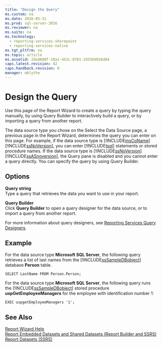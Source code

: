 ```yaml
---
title: "Design the Query"
ms.custom: na
ms.date: 2016-05-31
ms.prod: sql-server-2016
ms.reviewer: na
ms.suite: na
ms.technology: 
  - reporting-services-sharepoint
  - reporting-services-native
ms.tgt_pltfrm: na
ms.topic: article
ms.assetid: 2dad800f-10a1-453c-8761-2935b9826d84
caps.latest.revision: 42
caps.handback.revision: 0
manager: mblythe
---
```

# Design the Query
Use this page of the Report Wizard to create a query by typing the query manually, by using Query Builder to interactively build a query, or by importing a query from another report.  
  
 The data source type you chose on the Select the Data Source page, a previous page in the Report Wizard, determines the query you can enter on this page. For example, if the data source type is [!INCLUDE[msCoName](../../Topics/TopicNameContainA/tokens/msCoName_md.md)] [!INCLUDE[ssNoVersion](../../Topics/TopicNameContainA/tokens/ssNoVersion_md.md)], you can enter [!INCLUDE[tsql](../../Topics/TopicNameContainA/tokens/tsql_md.md)] statements or stored procedure names. If the data source type is [!INCLUDE[ssNoVersion](../../Topics/TopicNameContainA/tokens/ssNoVersion_md.md)] [!INCLUDE[ssASnoversion](../../Topics/TopicNameContainA/tokens/ssASnoversion_md.md)], the Query pane is disabled and you cannot enter a query directly. You can specify the query by using Query Builder.  
  
## Options  
 **Query string**  
 Type a query that retrieves the data you want to use in your report.  
  
 **Query Builder**  
 Click **Query Builder** to open a query designer for the data source, or to import a query from another report.  
  
 For more information about query designers, see [Reporting Services Query Designers](../../Topics/TopicNameNotContainA/Reporting-Services-Query-Designers.md).  
  
## Example  
 For the data source type **Microsoft SQL Server**, the following query retrieves a list of last names from the [!INCLUDE[ssSampleDBobject](../../Topics/TopicNameContainA/tokens/ssSampleDBobject_md.md)] database **Person** table.  
  
```  
SELECT LastName FROM Person.Person;  
```  
  
 For the data source type **Microsoft SQL Server**, the following query runs the [!INCLUDE[ssSampleDBobject](../../Topics/TopicNameContainA/tokens/ssSampleDBobject_md.md)] stored procedure **uspGetEmployeeManagers** for the employee with identification number 1:  
  
```  
EXEC uspgetEmployeeManagers '1';  
```  
  
## See Also  
 [Report Wizard Help](../../Topics/TopicNameNotContainA/Report-Wizard-Help.md)   
 [Report Embedded Datasets and Shared Datasets (Report Builder and SSRS)](../../Topics/TopicNameNotContainA/Report-Embedded-Datasets-and-Shared-Datasets--Report-Builder-and-SSRS-.md)   
 [Report Datasets (SSRS)](../../Topics/TopicNameNotContainA/Report-Datasets--SSRS-.md)